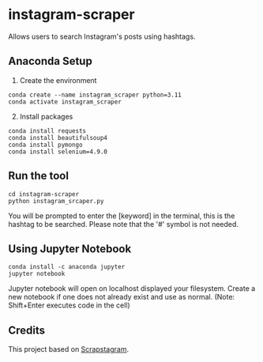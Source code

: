 # instagram-scraper

Allows users to search Instagram's posts using hashtags.

## Anaconda Setup

1. Create the environment

```
conda create --name instagram_scraper python=3.11
conda activate instagram_scraper
```

2. Install packages

```
conda install requests
conda install beautifulsoup4
conda install pymongo
conda install selenium=4.9.0
```

## Run the tool

```
cd instagram-scraper
python instagram_srcaper.py
```

You will be prompted to enter the [keyword] in the terminal, this is the hashtag to be searched. Please note that the '#' symbol is not needed.


## Using Jupyter Notebook

```
conda install -c anaconda jupyter
jupyter notebook
```
Jupyter notebook will open on localhost displayed your filesystem. Create a new notebook if one does not already exist and use as normal.
(Note: Shift+Enter executes code in the cell)

## Credits

This project based on [Scrapstagram](https://github.com/xTEddie/Scrapstagram.gi). 
